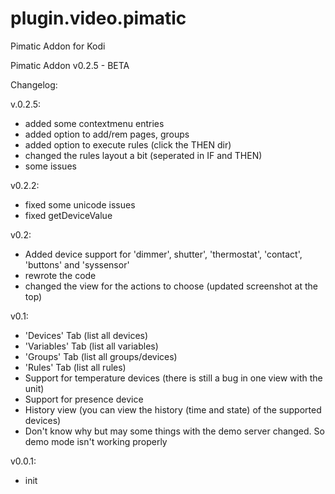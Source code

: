 # plugin.video.pimatic
Pimatic Addon for Kodi 

Pimatic Addon v0.2.5 - BETA



Changelog:

v.0.2.5:
- added some contextmenu entries 
- added option to add/rem pages, groups
- added option to execute rules (click the THEN dir)
- changed the rules layout a bit (seperated in IF and THEN)
- some issues


v0.2.2:
- fixed some unicode issues
- fixed getDeviceValue 


v0.2:
- Added device support for 'dimmer', shutter', 'thermostat', 'contact', 'buttons' and 'syssensor'
- rewrote the code
- changed the view for the actions to choose (updated screenshot at the top)


v0.1:

- 'Devices' Tab (list all devices)
- 'Variables' Tab (list all variables)
- 'Groups' Tab (list all groups/devices)
- 'Rules' Tab (list all rules)
- Support for temperature devices (there is still a bug in one view with the unit)
- Support for presence device
- History view (you can view the history (time and state) of the supported devices)
- Don't know why but may some things with the demo server changed. So demo mode isn't working properly

v0.0.1:
- init 